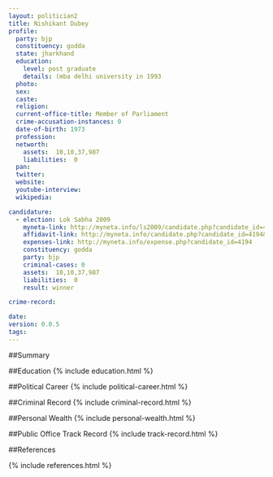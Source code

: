 ```yaml
---
layout: politician2
title: Nishikant Dubey
profile: 
  party: bjp
  constituency: godda
  state: jharkhand
  education: 
    level: post graduate
    details: (mba delhi university in 1993
  photo: 
  sex: 
  caste: 
  religion: 
  current-office-title: Member of Parliament
  crime-accusation-instances: 0
  date-of-birth: 1973
  profession: 
  networth: 
    assets:  10,10,37,987
    liabilities:  0
  pan: 
  twitter: 
  website: 
  youtube-interview: 
  wikipedia: 

candidature: 
  - election: Lok Sabha 2009
    myneta-link: http://myneta.info/ls2009/candidate.php?candidate_id=4194
    affidavit-link: http://myneta.info/candidate.php?candidate_id=4194&scan=original
    expenses-link: http://myneta.info/expense.php?candidate_id=4194
    constituency: godda 
    party: bjp
    criminal-cases: 0
    assets:  10,10,37,987
    liabilities:  0
    result: winner 

crime-record: 

date: 
version: 0.0.5
tags: 
---
```

##Summary


##Education
{% include education.html %}


##Political Career
{% include political-career.html %}


##Criminal Record
{% include criminal-record.html %}


##Personal Wealth
{% include personal-wealth.html %}


##Public Office Track Record
{% include track-record.html %}


##References


{% include references.html %}